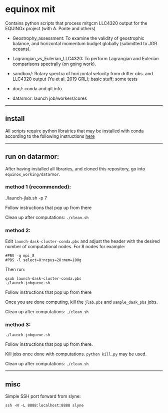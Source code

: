 # equinox mit
Contains python scripts that process mitgcm LLC4320 output for the EQUINOx project (with A. Ponte and others) 

- Geostrophy_assessment: To examine the validity of geostrophic balance, and horizontal momentum budget globally (submitted to JGR oceans). 

- Lagrangian_vs_Eulerian_LLC4320: To perform Lagrangian and Eulerian comparisons spectrally (on going work). 

- sandbox/: Rotary spectra of horizontal velocity from drifter obs. and LLC4320 output (Yu et al. 2019 GRL); basic stuff; some tests

- doc/: conda and git info

- datarmor: launch job/workers/cores

---
## install

All scripts require python librairies that may be installed with conda according to the following instructions [here](https://github.com/apatlpo/mit_equinox/blob/master/doc/conda.md)

---
## run on datarmor:

After having installed all libraries, and cloned this repository, go into `equinox_working/datarmor`.

### method 1 (recommended):

./launch-jlab.sh -p 7

Follow instructions that pop up from there

Clean up after computations: `./clean.sh`

### method 2:

Edit `launch-dask-cluster-conda.pbs` and adjust the header with the desired number of computational nodes.
For 8 nodes for example:
```
#PBS -q mpi_8
#PBS -l select=8:ncpus=28:mem=100g
```
Then run:
```
qsub launch-dask-cluster-conda.pbs
./launch-jobqueue.sh
```

Follow instructions that pop up from there

Once you are done computing, kill the `jlab.pbs` and `sample_dask_pbs` jobs.

Clean up after computations: `./clean.sh`

### method 3:

```
./launch-jobqueue.sh
```

Follow instructions that pop up from there.

Kill jobs once done with computations. 
`python kill.py` may be used.

Clean up after computations: `./clean.sh`



---
## misc

Simple SSH port forward from slyne:
```
ssh -N -L 8888:localhost:8888 slyne
```

